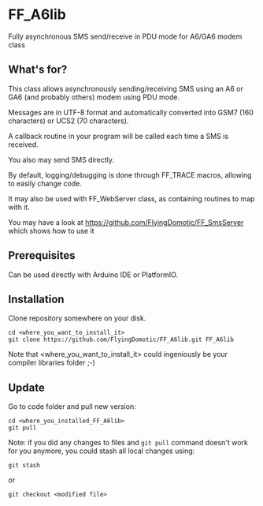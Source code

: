 # FF_A6lib
Fully asynchronous SMS send/receive in PDU mode for A6/GA6 modem class

## What's for?
This class allows asynchronously sending/receiving SMS using an A6 or GA6 (and probably others) modem using PDU mode.

Messages are in UTF-8 format and automatically converted into GSM7 (160 characters) or UCS2 (70 characters).

A callback routine in your program will be called each time a SMS is received.

You also may send SMS directly.

By default, logging/debugging is done through FF_TRACE macros, allowing to easily change code.

It may also be used with FF_WebServer class, as containing routines to map with it.

You may have a look at https://github.com/FlyingDomotic/FF_SmsServer which shows how to use it

## Prerequisites

Can be used directly with Arduino IDE or PlatformIO.

## Installation

Clone repository somewhere on your disk.
```
cd <where_you_want_to_install_it>
git clone https://github.com/FlyingDomotic/FF_A6lib.git FF_A6lib
```

Note that <where_you_want_to_install_it> could ingeniously be your compiler libraries folder ;-)

## Update

Go to code folder and pull new version:
```
cd <where_you_installed_FF_A6lib>
git pull
```

Note: if you did any changes to files and `git pull` command doesn't work for you anymore, you could stash all local changes using:
```
git stash
```
or
```
git checkout <modified file>
```

